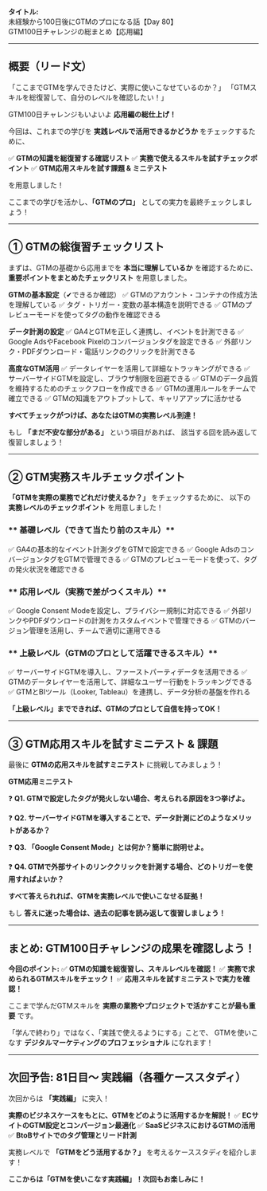 **タイトル:**\
未経験から100日後にGTMのプロになる話【Day 80】\
GTM100日チャレンジの総まとめ【応用編】

---

## **概要（リード文）**

「ここまでGTMを学んできたけど、実際に使いこなせているのか？」
「GTMスキルを総復習して、自分のレベルを確認したい！」

GTM100日チャレンジもいよいよ **応用編の総仕上げ！**

今回は、これまでの学びを **実践レベルで活用できるかどうか** をチェックするために、

✅ **GTMの知識を総復習する確認リスト**
✅ **実務で使えるスキルを試すチェックポイント**
✅ **GTM応用スキルを試す課題 & ミニテスト**

を用意しました！

ここまでの学びを活かし、**「GTMのプロ」** としての実力を最終チェックしましょう！

---

## **① GTMの総復習チェックリスト**

まずは、GTMの基礎から応用までを **本当に理解しているか** を確認するために、
**重要ポイントをまとめたチェックリスト** を用意しました。

 **GTMの基本設定**（✔できるか確認）
✅ GTMのアカウント・コンテナの作成方法を理解している
✅ タグ・トリガー・変数の基本構造を説明できる
✅ GTMのプレビューモードを使ってタグの動作を確認できる

 **データ計測の設定**
✅ GA4とGTMを正しく連携し、イベントを計測できる
✅ Google AdsやFacebook Pixelのコンバージョンタグを設定できる
✅ 外部リンク・PDFダウンロード・電話リンクのクリックを計測できる

 **高度なGTM活用**
✅ データレイヤーを活用して詳細なトラッキングができる
✅ サーバーサイドGTMを設定し、ブラウザ制限を回避できる
✅ GTMのデータ品質を維持するためのチェックフローを作成できる
✅ GTMの運用ルールをチームで確立できる
✅ GTMの知識をアウトプットして、キャリアアップに活かせる

 **すべてチェックがつけば、あなたはGTMの実務レベル到達！**

もし **「まだ不安な部分がある」** という項目があれば、
該当する回を読み返して復習しましょう！

---

## **② GTM実務スキルチェックポイント**

**「GTMを実際の業務でどれだけ使えるか？」** をチェックするために、
以下の **実務レベルのチェックポイント** を用意しました！

### ** 基礎レベル（できて当たり前のスキル）**
✅ GA4の基本的なイベント計測タグをGTMで設定できる
✅ Google AdsのコンバージョンタグをGTMで管理できる
✅ GTMのプレビューモードを使って、タグの発火状況を確認できる

### ** 応用レベル（実務で差がつくスキル）**
✅ Google Consent Modeを設定し、プライバシー規制に対応できる
✅ 外部リンクやPDFダウンロードの計測をカスタムイベントで管理できる
✅ GTMのバージョン管理を活用し、チームで適切に運用できる

### ** 上級レベル（GTMのプロとして活躍できるスキル）**
✅ サーバーサイドGTMを導入し、ファーストパーティデータを活用できる
✅ GTMのデータレイヤーを活用して、詳細なユーザー行動をトラッキングできる
✅ GTMとBIツール（Looker, Tableau）を連携し、データ分析の基盤を作れる

 **「上級レベル」までできれば、GTMのプロとして自信を持ってOK！**

---

## **③ GTM応用スキルを試すミニテスト & 課題**

最後に **GTMの応用スキルを試すミニテスト** に挑戦してみましょう！

 **GTM応用ミニテスト**

❓ **Q1. GTMで設定したタグが発火しない場合、考えられる原因を3つ挙げよ。**

❓ **Q2. サーバーサイドGTMを導入することで、データ計測にどのようなメリットがあるか？**

❓ **Q3. 「Google Consent Mode」とは何か？簡単に説明せよ。**

❓ **Q4. GTMで外部サイトのリンククリックを計測する場合、どのトリガーを使用すればよいか？**

 **すべて答えられれば、GTMを実務レベルで使いこなせる証拠！**

もし **答えに迷った場合は、過去の記事を読み返して復習しましょう！**

---

## **まとめ: GTM100日チャレンジの成果を確認しよう！**

 **今回のポイント:**
✅ **GTMの知識を総復習し、スキルレベルを確認！**
✅ **実務で求められるGTMスキルをチェック！**
✅ **応用スキルを試すミニテストで実力を確認！**

ここまで学んだGTMスキルを **実際の業務やプロジェクトで活かすことが最も重要** です。

「学んで終わり」ではなく、「実践で使えるようにする」ことで、
GTMを使いこなす **デジタルマーケティングのプロフェッショナル** になれます！

---

## **次回予告: 81日目〜 実践編（各種ケーススタディ）**

次回からは **「実践編」** に突入！

 **実際のビジネスケースをもとに、GTMをどのように活用するかを解説！**
✅ **ECサイトのGTM設定とコンバージョン最適化**
✅ **SaaSビジネスにおけるGTMの活用**
✅ **BtoBサイトでのタグ管理とリード計測**

実務レベルで **「GTMをどう活用するか？」** を考えるケーススタディを紹介します！

 **ここからは「GTMを使いこなす実践編」！次回もお楽しみに！**